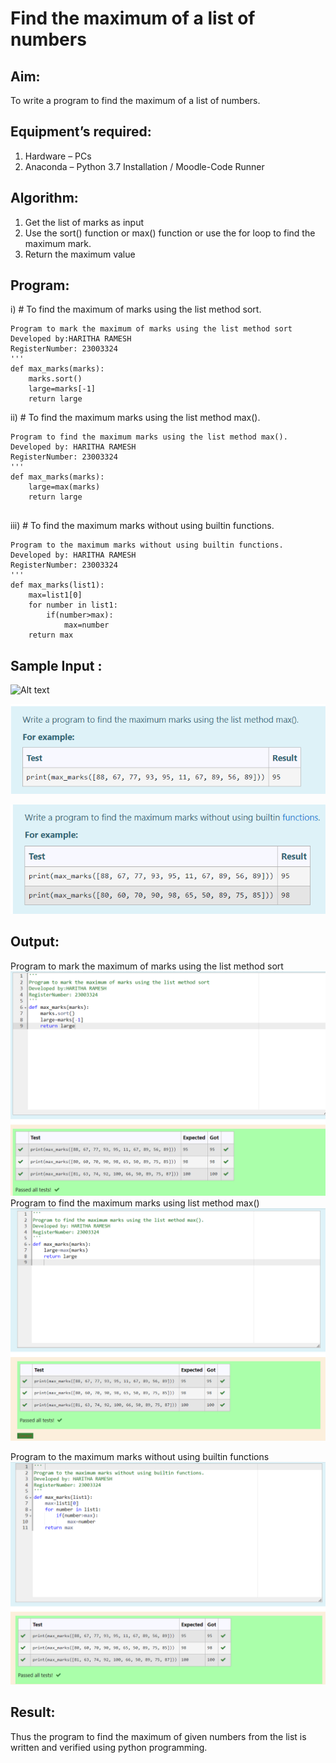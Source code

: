 # Find the maximum of a list of numbers
## Aim:
To write a program to find the maximum of a list of numbers.
## Equipment’s required:
1.	Hardware – PCs
2.	Anaconda – Python 3.7 Installation / Moodle-Code Runner
## Algorithm:
1.	Get the list of marks as input
2.	Use the sort() function or max() function or use the for loop to find the maximum mark.
3.	Return the maximum value
## Program:

i)	# To find the maximum of marks using the list method sort.
```
Program to mark the maximum of marks using the list method sort
Developed by:HARITHA RAMESH 
RegisterNumber: 23003324
'''
def max_marks(marks):
    marks.sort()
    large=marks[-1]
    return large

```

ii)	# To find the maximum marks using the list method max().
```
Program to find the maximum marks using the list method max().
Developed by: HARITHA RAMESH
RegisterNumber: 23003324
'''
def max_marks(marks):
    large=max(marks)
    return large
    
```

iii) # To find the maximum marks without using builtin functions.
```
Program to the maximum marks without using builtin functions.
Developed by: HARITHA RAMESH
RegisterNumber: 23003324
'''
def max_marks(list1):
    max=list1[0]
    for number in list1:
        if(number>max):
            max=number
    return max

```
## Sample Input :
![Alt text](img/max_marks1.jpg)

![Alt text](img/max().png)


![Alt text](<img/without in_built.png>)



## Output:
 Program to mark the maximum of marks using the list method sort
![Alt text](img/output1.png)
Program to find the maximum marks using list method max()
![Alt text](img/output2.png)

Program to the maximum marks without using builtin functions
![Alt text](img/output4.png)


## Result:
Thus the program to find the maximum of given numbers from the list is written and verified using python programming.